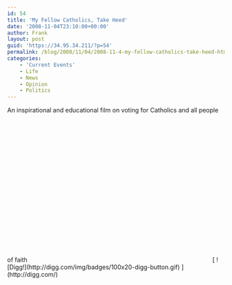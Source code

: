 ```yaml
---
id: 54
title: 'My Fellow Catholics, Take Heed'
date: '2008-11-04T23:10:00+00:00'
author: Frank
layout: post
guid: 'https://34.95.34.211/?p=54'
permalink: /blog/2008/11/04/2008-11-4-my-fellow-catholics-take-heed-html/
categories:
    - 'Current Events'
    - Life
    - News
    - Opinion
    - Politics
---
```


<div src="v5">An inspirational and educational film on voting for Catholics and all people of faith  
<object height="344" width="425"><param name="movie" value="http://www.youtube.com/v/61wj4tJICcc&hl=en&fs=1&rel=0"></param><param name="allowFullScreen" value="true"></param><embed allowfullscreen="true" height="344" src="http://www.youtube.com/v/61wj4tJICcc&hl=en&fs=1&rel=0" type="application/x-shockwave-flash" width="425"></embed></object>[  
![Digg!](http://digg.com/img/badges/100x20-digg-button.gif)  ](http://digg.com/)

</div>
